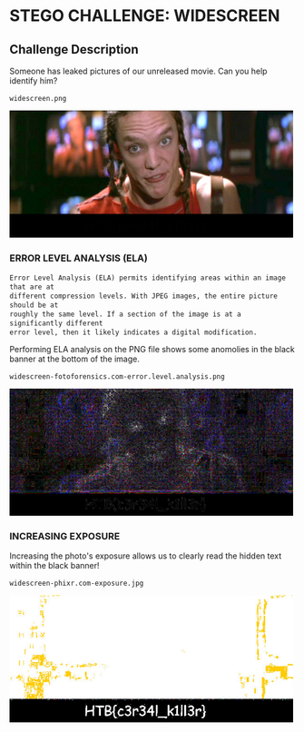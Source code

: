 # STEGO CHALLENGE: WIDESCREEN

## Challenge Description
Someone has leaked pictures of our unreleased movie. Can you help identify him?

```
widescreen.png
```

<img src="widescreen.png" width=500px/>

### ERROR LEVEL ANALYSIS (ELA)

```
Error Level Analysis (ELA) permits identifying areas within an image that are at
different compression levels. With JPEG images, the entire picture should be at
roughly the same level. If a section of the image is at a significantly different
error level, then it likely indicates a digital modification.
```

Performing ELA analysis on the PNG file shows some anomolies in the black banner
at the bottom of the image.

```
widescreen-fotoforensics.com-error.level.analysis.png
```

<img src="widescreen-fotoforensics.com-error.level.analysis.png" width=500px/>

### INCREASING EXPOSURE

Increasing the photo's exposure allows us to clearly read the hidden text within
the black banner!

```
widescreen-phixr.com-exposure.jpg
```
<img src="widescreen-phixr.com-exposure.jpg" width=500px/>
